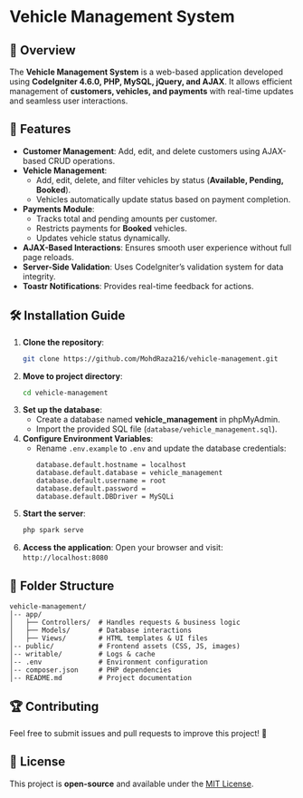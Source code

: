 # Vehicle Management System

## 📌 Overview
The **Vehicle Management System** is a web-based application developed using **CodeIgniter 4.6.0, PHP, MySQL, jQuery, and AJAX**. It allows efficient management of **customers, vehicles, and payments** with real-time updates and seamless user interactions.

## 🚀 Features
- **Customer Management**: Add, edit, and delete customers using AJAX-based CRUD operations.
- **Vehicle Management**:
  - Add, edit, delete, and filter vehicles by status (**Available, Pending, Booked**).
  - Vehicles automatically update status based on payment completion.
- **Payments Module**:
  - Tracks total and pending amounts per customer.
  - Restricts payments for **Booked** vehicles.
  - Updates vehicle status dynamically.
- **AJAX-Based Interactions**: Ensures smooth user experience without full page reloads.
- **Server-Side Validation**: Uses CodeIgniter’s validation system for data integrity.
- **Toastr Notifications**: Provides real-time feedback for actions.

## 🛠️ Installation Guide
1. **Clone the repository**:
   ```sh
   git clone https://github.com/MohdRaza216/vehicle-management.git
   ```
2. **Move to project directory**:
   ```sh
   cd vehicle-management
   ```
3. **Set up the database**:
   - Create a database named **vehicle_management** in phpMyAdmin.
   - Import the provided SQL file (`database/vehicle_management.sql`).
4. **Configure Environment Variables**:
   - Rename `.env.example` to `.env` and update the database credentials:
     ```env
     database.default.hostname = localhost
     database.default.database = vehicle_management
     database.default.username = root
     database.default.password =
     database.default.DBDriver = MySQLi
     ```
5. **Start the server**:
   ```sh
   php spark serve
   ```
6. **Access the application**:
   Open your browser and visit: `http://localhost:8080`

## 📂 Folder Structure
```
vehicle-management/
│-- app/
│   ├── Controllers/  # Handles requests & business logic
│   ├── Models/       # Database interactions
│   ├── Views/        # HTML templates & UI files
│-- public/           # Frontend assets (CSS, JS, images)
│-- writable/         # Logs & cache
│-- .env              # Environment configuration
│-- composer.json     # PHP dependencies
│-- README.md         # Project documentation
```

## 🏆 Contributing
Feel free to submit issues and pull requests to improve this project! 🚀

## 📜 License
This project is **open-source** and available under the [MIT License](LICENSE).

